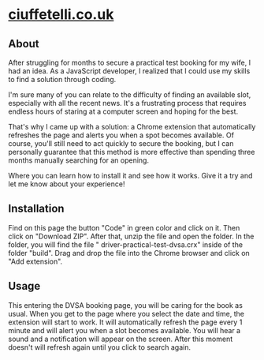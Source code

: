# [ciuffetelli.co.uk](https://www.ciuffetelli.co.uk/)

## About

After struggling for months to secure a practical test booking for my wife, I had an idea. As a JavaScript developer, I realized that I could use my skills to find a solution through coding.

I'm sure many of you can relate to the difficulty of finding an available slot, especially with all the recent news. It's a frustrating process that requires endless hours of staring at a computer screen and hoping for the best.

That's why I came up with a solution: a Chrome extension that automatically refreshes the page and alerts you when a spot becomes available. Of course, you'll still need to act quickly to secure the booking, but I can personally guarantee that this method is more effective than spending three months manually searching for an opening.

Where you can learn how to install it and see how it works. Give it a try and let me know about your experience!

## Installation

Find on this page the button "Code" in green color and click on it. Then click on "Download ZIP". After that, unzip the file and open the folder. In the folder, you will find the file " driver-practical-test-dvsa.crx" inside of the folder "build". Drag and drop the file into the Chrome browser and click on "Add extension".

## Usage

This entering the DVSA booking page, you will be caring for the book as usual. When you get to the page where you select the date and time, the extension will start to work. It will automatically refresh the page every 1 minute and will alert you when a slot becomes available. You will hear a sound and a notification will appear on the screen. After this moment doesn't will refresh again until you click to search again.